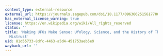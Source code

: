 ```yaml
---
content_type: external-resource
external_url: https://journals.sagepub.com/doi/10.1177/0963662515617706
has_external_license_warning: true
license: https://en.wikipedia.org/wiki/All_rights_reserved
status: ''
title: 'Making UFOs Make Sense: Ufology, Science, and the History of Their Mutual
  Mistrust'
uid: 81d55733-8dfc-4463-a5d4-451753aeb5e9
wayback_url: ''
---
```

